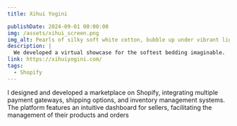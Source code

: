 ```yaml
---
title: Xihui Yogini

publishDate: 2024-09-01 00:00:00
img: /assets/xihui_screen.png
img_alt: Pearls of silky soft white cotton, bubble up under vibrant lighting
description: |
  We developed a virtual showcase for the softest bedding imaginable.
link: https://xihuiyogini.com/
tags:
  - Shopify
---
```


I designed and developed a marketplace on Shopify, integrating multiple payment gateways, shipping options, and inventory management systems. The platform features an intuitive dashboard for sellers, facilitating the management of their products and orders
